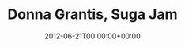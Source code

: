 ---
templateKey: event
guid: 0897245d-6eab-11ea-99c5-002590d1d1b0
date: 2012-06-21T00:00:00+00:00
eventTime: '6-7pm'
title: Donna Grantis, Suga Jam
artist: Donna Grantis
city: Toronto
venue: Suga Jam
group: Tim Shia
guests: Steve Zsirai, Tim Shia
---